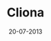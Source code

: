 ---
title: Cliona
url: cliona-iceland
comments: false
layout: photo
categories: [photos]
imageurl: http://farm8.staticflickr.com/7368/9490083400_5bea90e2ab_b_d.jpg
flickrurl: http://www.flickr.com/photos/paulmmay/9490083400/lightbox/
date: 20-07-2013
caption: Cliona. Iceland.  
---